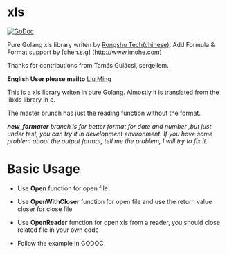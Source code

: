 # xls

[![GoDoc](https://godoc.org/github.com/csg800/xls?status.svg)](https://godoc.org/github.com/csg800/xls)

Pure Golang xls library writen by [Rongshu Tech(chinese)](http://www.rongshu.tech). 
Add Formula & Format support by [chen.s.g] (http://www.imohe.com)

Thanks for contributions from Tamás Gulácsi, sergeilem.

**English User please mailto** [Liu Ming](mailto:liuming@rongshu.tech)

This is a xls library writen in pure Golang. Almostly it is translated from the libxls library in c.

The master brunch has just the reading function without the format. 

***new_formater** branch is for better format for date and number ,but just under test, you can try it in development environment. If you have some problem about the output format, tell me the problem, I will try to fix it.*

# Basic Usage

* Use **Open** function for open file
* Use **OpenWithCloser** function for open file and use the return value closer for close file
* Use **OpenReader** function for open xls from a reader, you should close related file in your own code

* Follow the example in GODOC

